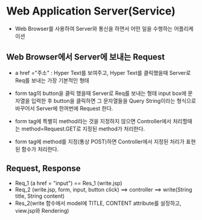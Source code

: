 # Web Application Server(Service)

* Web Browser를 사용하여 Server와 통신을 하면서 어떤 일을 수행하는 어플리케이션

## Web Browser에서 Server에 보내는 Request

* a href ="주소" : Hyper Text를 보여주고, Hyper Text를 클릭했을때 Server로 Req를 보내는 가장 기본적인 형태

* form tag의 button을 클릭 했을때 Server로 Req를 보내는 형태
  input box에 문자열을 입력한 후 button을 클릭하면 그 문자열들을 Query String이라는 형식으로 바꾸어서 Server에 한꺼번에 Request 한다.
  
* form tag에 특별히 method라는 것을 지정하지 않으면 Controller에서 처리할때는 method=Request.GET로 지정된 method가 처리한다.

* form tag에 method를 지정(통상 POST)하면 Controller에서 지정된 처리가 표현된 함수가 처리한다.


## Request, Response
* Req_1 (a href = "input") == Res_1 (write.jsp)
* Req_2 (write.jsp, form, input, button click) ==> controller ==> write(String title, String content)
* Res_2(write 함수에서 model에 TITLE, CONTENT attribute를 설정하고, view.jsp와 Rendering)

